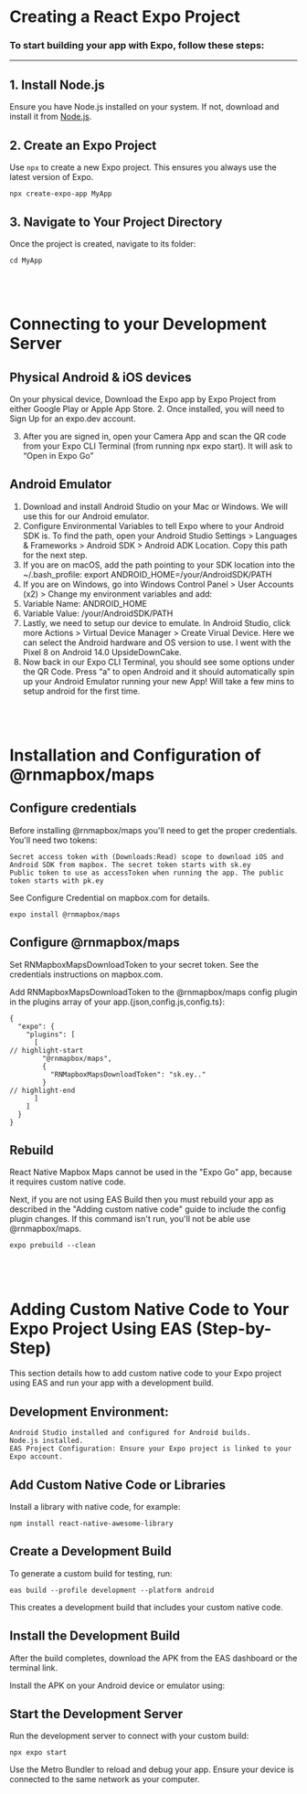 # Creating a React Expo Project

### To start building your app with Expo, follow these steps:

---

## 1. Install Node.js

Ensure you have Node.js installed on your system. If not, download and install it from [Node.js](https://nodejs.org/).
## 2. Create an Expo Project

Use `npx` to create a new Expo project. This ensures you always use the latest version of Expo.

	npx create-expo-app MyApp
## 3. Navigate to Your Project Directory
Once the project is created, navigate to its folder:

	cd MyApp


&nbsp;  
&nbsp;  



# Connecting to your Development Server


## Physical Android & iOS devices

On your physical device, Download the Expo app by Expo Project from either Google Play or Apple App Store.
2. Once installed, you will need to Sign Up for an expo.dev account.

3. After you are signed in, open your Camera App and scan the QR code from your Expo CLI Terminal (from running npx expo start). It will ask to “Open in Expo Go”


## Android Emulator

1. Download and install Android Studio on your Mac or Windows. We will use this for our Android emulator.
2. Configure Environmental Variables to tell Expo where to your Android SDK is. To find the path, open your Android Studio Settings > Languages & Frameworks > Android SDK > Android ADK Location. Copy this path for the next step.
3. If you are on macOS, add the path pointing to your SDK location into the ~/.bash_profile: export ANDROID_HOME=/your/AndroidSDK/PATH
4. If you are on Windows, go into Windows Control Panel > User Accounts (x2) > Change my environment variables and add:
5. Variable Name: ANDROID_HOME
6. Variable Value: /your/AndroidSDK/PATH
7. Lastly, we need to setup our device to emulate. In Android Studio, click more Actions > Virtual Device Manager > Create Virual Device. Here we can select the Android hardware and OS version to use. I went with the Pixel 8 on Android 14.0 UpsideDownCake.
8. Now back in our Expo CLI Terminal, you should see some options under the QR Code. Press “a” to open Android and it should automatically spin up your Android Emulator running your new App! Will take a few mins to setup android for the first time.


&nbsp;  
&nbsp;  


# Installation and Configuration of @rnmapbox/maps

## Configure credentials
Before installing @rnmapbox/maps you'll need to get the proper credentials. You'll need two tokens:

	Secret access token with (Downloads:Read) scope to download iOS and Android SDK from mapbox. The secret token starts with sk.ey
	Public token to use as accessToken when running the app. The public token starts with pk.ey
See Configure Credential on mapbox.com for details.

	expo install @rnmapbox/maps

## Configure @rnmapbox/maps

Set RNMapboxMapsDownloadToken to your secret token. See the credentials instructions on mapbox.com.

Add RNMapboxMapsDownloadToken to the @rnmapbox/maps config plugin in the plugins array of your app.{json,config.js,config.ts}:

	{
	  "expo": {
		"plugins": [
		  [
	// highlight-start
			"@rnmapbox/maps",
			{
			  "RNMapboxMapsDownloadToken": "sk.ey.."
			}
	// highlight-end
		  ]
		]
	  }
	}

## Rebuild

React Native Mapbox Maps cannot be used in the "Expo Go" app, because it requires custom native code.

Next, if you are not using EAS Build then you must rebuild your app as described in the "Adding custom native code" guide to include the config plugin changes. If this command isn't run, you'll not be able use @rnmapbox/maps.

	expo prebuild --clean


&nbsp;  
&nbsp;  




# Adding Custom Native Code to Your Expo Project Using EAS (Step-by-Step)
This section details how to add custom native code to your Expo project using EAS and run your app with a development build.



## Development Environment:

	Android Studio installed and configured for Android builds.
	Node.js installed.
	EAS Project Configuration: Ensure your Expo project is linked to your Expo account.



## Add Custom Native Code or Libraries
Install a library with native code, for example:


	npm install react-native-awesome-library

## Create a Development Build
To generate a custom build for testing, run:

	eas build --profile development --platform android
This creates a development build that includes your custom native code.

## Install the Development Build
After the build completes, download the APK from the EAS dashboard or the terminal link.

Install the APK on your Android device or emulator using:

## Start the Development Server
Run the development server to connect with your custom build:

	npx expo start
Use the Metro Bundler to reload and debug your app.
Ensure your device is connected to the same network as your computer.



